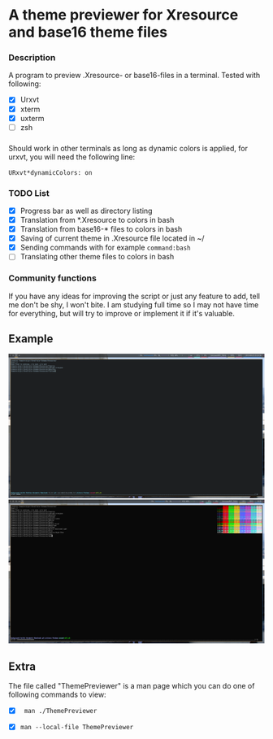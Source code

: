 # A theme previewer for Xresource and base16 theme files
### Description
A program to preview .Xresource- or base16-files in a terminal.
Tested with following:
- [x] Urxvt
- [x] xterm
- [x] uxterm
- [ ] zsh
###
Should work in other terminals as long as dynamic colors is applied, for urxvt, you will need the following line:
```
URxvt*dynamicColors: on
```

### TODO List
- [x] Progress bar as well as directory listing
- [x] Translation from *.Xresource to colors in bash
- [x] Translation from base16-* files to colors in bash
- [x] Saving of current theme in .Xresource file located in ~/
- [x] Sending commands with for example ``` command:bash ```
- [ ] Translating other theme files to colors in bash

### Community functions
If you have any ideas for improving the script or just any feature to add, tell me don't be shy, I won't bite.
I am studying full time so I may not have time for everything, but will try to improve or implement it if it's valuable. 

## Example
![Example run of the program](example.png)
![Example run #2 of the program](example2.png)

## Extra
The file called "ThemePreviewer" is a man page which you can do one of following commands to view:
- [x] ``` man ./ThemePreviewer```
- [x] ``` man --local-file ThemePreviewer ```

